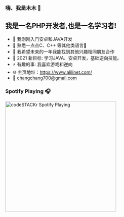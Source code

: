 
### 嗨、我是木木 👋

## 我是一名PHP开发者,也是一名学习者!

- 🔭 我刚刚入门安卓和JAVA开发
- 🌱 熟悉一点点C、C++ 等其他类语言🤣
- 👯 我希望未来的一年我能找到其他兴趣相同朋友合作
- 🥅 2021 新目标: 学习JAVA、安卓开发，基础逆向技能。
- ⚡ 有趣的事: 我喜欢游戏和逆向
- 🌐 主页地址：https://www.alilinet.com/
- 📧 changchang700@gmail.com

### Spotify Playing 🎧

[<img src="https://now-playing-codestackr.vercel.app/api/spotify-playing" alt="codeSTACKr Spotify Playing" width="350" />](https://open.spotify.com/artist/2QcZxAgcs2I1q7CtCkl6MI)
